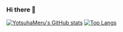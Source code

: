 ### Hi there 👋

[![YotsuhaMeru's GitHub stats](https://github-readme-stats.vercel.app/api?username=YotsuhaMeru)](https://github.com/anuraghazra/github-readme-stats) [![Top Langs](https://github-readme-stats.vercel.app/api/top-langs/?username=YotsuhaMeru&layout=compact
)](https://github.com/anuraghazra/github-readme-stats)
<!--
**YotsuhaMeru/YotsuhaMeru** is a ✨ _special_ ✨ repository because its `README.md` (this file) appears on your GitHub profile.

Here are some ideas to get you started:

- 🔭 I’m currently working on ...
- 🌱 I’m currently learning ...
- 👯 I’m looking to collaborate on ...
- 🤔 I’m looking for help with ...
- 💬 Ask me about ...
- 📫 How to reach me: ...
- 😄 Pronouns: ...
- ⚡ Fun fact: ...
-->
